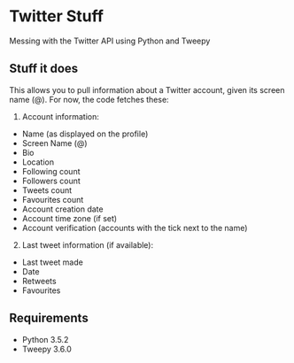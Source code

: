# Twitter Stuff

Messing with the Twitter API using Python and Tweepy

## Stuff it does

This allows you to pull information about a Twitter account, given its screen name (@).
For now, the code fetches these:
1. Account information:
  * Name (as displayed on the profile)
  * Screen Name (@)
  * Bio
  * Location
  * Following count
  * Followers count
  * Tweets count
  * Favourites count
  * Account creation date
  * Account time zone (if set)
  * Account verification (accounts with the tick next to the name)
2. Last tweet information (if available):
  * Last tweet made
  * Date
  * Retweets
  * Favourites

## Requirements

* Python 3.5.2
* Tweepy 3.6.0
